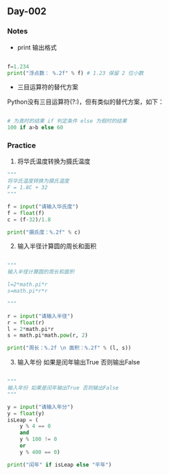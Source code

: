 ## Day-002

### Notes

- print 输出格式

```py

f=1.234
print("浮点数： %.2f" % f) # 1.23 保留 2 位小数

```

- 三目运算符的替代方案

Python没有三目运算符(?:)，但有类似的替代方案，如下：
```py

# 为真时的结果 if 判定条件 else 为假时的结果
100 if a>b else 60

```

### Practice

1. 将华氏温度转换为摄氏温度

```py
"""
将华氏温度转换为摄氏温度
F = 1.8C + 32
"""

f = input("请输入华氏度")
f = float(f)
c = (f-32)/1.8

print("摄氏度：%.2f" % c)
```

2. 输入半径计算圆的周长和面积
```py

"""
输入半径计算圆的周长和面积

l=2*math.pi*r
s=math.pi*r*r

"""

r = input("请输入半径")
r = float(r)
l = 2*math.pi*r
s = math.pi*math.pow(r, 2)

print("周长：%.2f \n 面积：%.2f" % (l, s))
```

3. 输入年份 如果是闰年输出True 否则输出False
```py

"""
输入年份 如果是闰年输出True 否则输出False
"""

y = input("请输入年分")
y = float(y)
isLeap = (
    y % 4 == 0
    and
    y % 100 != 0
    or
    y % 400 == 0)

print("闰年" if isLeap else "平年")
```
